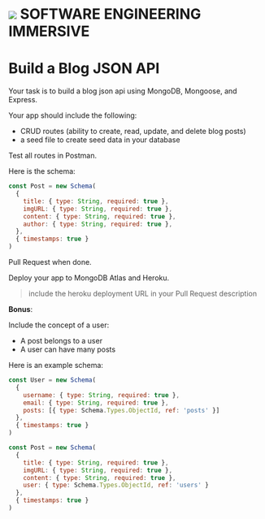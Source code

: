 # ![](https://ga-dash.s3.amazonaws.com/production/assets/logo-9f88ae6c9c3871690e33280fcf557f33.png)  SOFTWARE ENGINEERING IMMERSIVE

# Build a Blog JSON API

Your task is to build a blog json api using MongoDB, Mongoose, and Express.

Your app should include the following:

- CRUD routes (ability to create, read, update, and delete blog posts)
- a seed file to create seed data in your database

Test all routes in Postman.

Here is the schema:

```js
const Post = new Schema(
  {
    title: { type: String, required: true },
    imgURL: { type: String, required: true },
    content: { type: String, required: true },
    author: { type: String, required: true },
  },
  { timestamps: true }
)
```

Pull Request when done.

Deploy your app to MongoDB Atlas and Heroku.
> include the heroku deployment URL in your Pull Request description

**Bonus**: 

Include the concept of a user:
- A post belongs to a user
- A user can have many posts

Here is an example schema:

```js
const User = new Schema(
  {
    username: { type: String, required: true },
    email: { type: String, required: true },
    posts: [{ type: Schema.Types.ObjectId, ref: 'posts' }]
  },
  { timestamps: true }
)
```

```js
const Post = new Schema(
  {
    title: { type: String, required: true },
    imgURL: { type: String, required: true },
    content: { type: String, required: true },
    user: { type: Schema.Types.ObjectId, ref: 'users' }
  },
  { timestamps: true }
)
```
